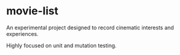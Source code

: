# movie-list
An experimental project designed to record cinematic interests and experiences.

Highly focused on unit and mutation testing.
